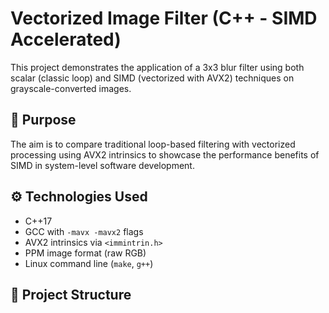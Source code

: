 # Vectorized Image Filter (C++ - SIMD Accelerated)

This project demonstrates the application of a 3x3 blur filter using both scalar (classic loop) and SIMD (vectorized with AVX2) techniques on grayscale-converted images.

## 🧠 Purpose

The aim is to compare traditional loop-based filtering with vectorized processing using AVX2 intrinsics to showcase the performance benefits of SIMD in system-level software development.

## ⚙️ Technologies Used

- C++17
- GCC with `-mavx -mavx2` flags
- AVX2 intrinsics via `<immintrin.h>`
- PPM image format (raw RGB)
- Linux command line (`make`, `g++`)

## 📁 Project Structure


